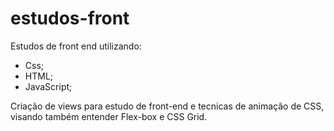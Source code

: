 # estudos-front
Estudos de front end  utilizando:
 - Css;
 - HTML;
 - JavaScript;
 
Criação de views para estudo de front-end e tecnicas de animação de CSS, visando também entender Flex-box e CSS Grid.
